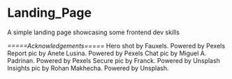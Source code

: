 # Landing_Page
A simple landing page showcasing some frontend dev skills

*=====Acknowledgements=====*
Hero shot by Fauxels. Powered by Pexels 
Report pic by Anete Lusina. Powered by Pexels
Chat pic by Miguel A. Padrinan. Powered by Pexels
Secure pic by Franck. Powered by Unsplash
Insights pic by Rohan Makhecha. Powered by Unsplash.

